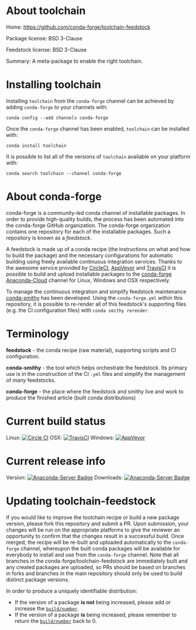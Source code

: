 About toolchain
===============

Home: https://github.com/conda-forge/toolchain-feedstock

Package license: BSD 3-Clause

Feedstock license: BSD 3-Clause

Summary: A meta-package to enable the right toolchain.



Installing toolchain
====================

Installing `toolchain` from the `conda-forge` channel can be achieved by adding `conda-forge` to your channels with:

```
conda config --add channels conda-forge
```

Once the `conda-forge` channel has been enabled, `toolchain` can be installed with:

```
conda install toolchain
```

It is possible to list all of the versions of `toolchain` available on your platform with:

```
conda search toolchain --channel conda-forge
```



About conda-forge
=================

conda-forge is a community-led conda channel of installable packages.
In order to provide high-quality builds, the process has been automated into the
conda-forge GitHub organization. The conda-forge organization contains one repository
for each of the installable packages. Such a repository is known as a *feedstock*.

A feedstock is made up of a conda recipe (the instructions on what and how to build
the package) and the necessary configurations for automatic building using freely
available continuous integration services. Thanks to the awesome service provided by
[CircleCI](https://circleci.com/), [AppVeyor](http://www.appveyor.com/)
and [TravisCI](https://travis-ci.org/) it is possible to build and upload installable
packages to the [conda-forge](https://anaconda.org/conda-forge)
[Anaconda-Cloud](http://docs.anaconda.org/) channel for Linux, Windows and OSX respectively.

To manage the continuous integration and simplify feedstock maintenance
[conda-smithy](http://github.com/conda-forge/conda-smithy) has been developed.
Using the ``conda-forge.yml`` within this repository, it is possible to re-render all of
this feedstock's supporting files (e.g. the CI configuration files) with ``conda smithy rerender``.


Terminology
===========

**feedstock** - the conda recipe (raw material), supporting scripts and CI configuration.

**conda-smithy** - the tool which helps orchestrate the feedstock.
                   Its primary use is in the construction of the CI ``.yml`` files
                   and simplify the management of *many* feedstocks.

**conda-forge** - the place where the feedstock and smithy live and work to
                  produce the finished article (built conda distributions)

Current build status
====================

Linux: [![Circle CI](https://circleci.com/gh/conda-forge/toolchain-feedstock.svg?style=shield)](https://circleci.com/gh/conda-forge/toolchain-feedstock)
OSX: [![TravisCI](https://travis-ci.org/conda-forge/toolchain-feedstock.svg?branch=master)](https://travis-ci.org/conda-forge/toolchain-feedstock)
Windows: [![AppVeyor](https://ci.appveyor.com/api/projects/status/github/conda-forge/toolchain-feedstock?svg=True)](https://ci.appveyor.com/project/conda-forge/toolchain-feedstock/branch/master)

Current release info
====================
Version: [![Anaconda-Server Badge](https://anaconda.org/conda-forge/toolchain/badges/version.svg)](https://anaconda.org/conda-forge/toolchain)
Downloads: [![Anaconda-Server Badge](https://anaconda.org/conda-forge/toolchain/badges/downloads.svg)](https://anaconda.org/conda-forge/toolchain)


Updating toolchain-feedstock
============================

If you would like to improve the toolchain recipe or build a new
package version, please fork this repository and submit a PR. Upon submission,
your changes will be run on the appropriate platforms to give the reviewer an
opportunity to confirm that the changes result in a successful build. Once
merged, the recipe will be re-built and uploaded automatically to the
`conda-forge` channel, whereupon the built conda packages will be available for
everybody to install and use from the `conda-forge` channel.
Note that all branches in the conda-forge/toolchain-feedstock are
immediately built and any created packages are uploaded, so PRs should be based
on branches in forks and branches in the main repository should only be used to
build distinct package versions.

In order to produce a uniquely identifiable distribution:
 * If the version of a package **is not** being increased, please add or increase
   the [``build/number``](http://conda.pydata.org/docs/building/meta-yaml.html#build-number-and-string).
 * If the version of a package **is** being increased, please remember to return
   the [``build/number``](http://conda.pydata.org/docs/building/meta-yaml.html#build-number-and-string)
   back to 0.
